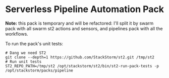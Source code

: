 # Serverless Pipeline Automation Pack

**Note:** this pack is temporary and will be refactored: I'll split it by swarm pack with all swarm st2 actions and sensors, and pipelines pack with all the workflows.

To run the pack's unit tests:

```
# Dang we need ST2
git clone --depth=1 https://github.com/StackStorm/st2.git /tmp/st2
# Run unit tests
ST2_REPO_PATH=/tmp/st2 /opt/stackstorm/st2/bin/st2-run-pack-tests -p /opt/stackstorm/packs/pipeline
```
